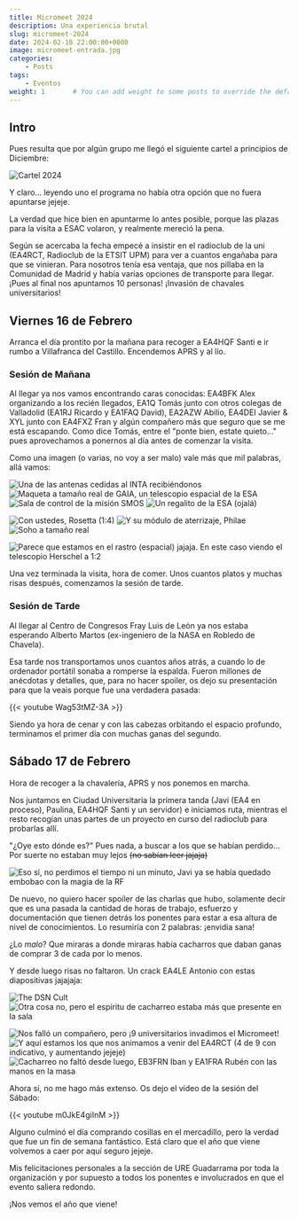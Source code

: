```yaml
---
title: Micromeet 2024
description: Una experiencia brutal
slug: micromeet-2024
date: 2024-02-18 22:00:00+0000
image: micromeet-entrada.jpg
categories:
    - Posts
tags:
    - Eventos
weight: 1       # You can add weight to some posts to override the default sorting (date descending)
---
```


## Intro

Pues resulta que por algún grupo me llegó el siguiente cartel a principios de Diciembre: 

![Cartel 2024](cartel_micromeet_final_ES.png "300px")

Y claro... leyendo uno el programa no había otra opción que no fuera apuntarse jejeje.

La verdad que hice bien en apuntarme lo antes posible, porque las plazas para la visita a ESAC volaron, y realmente mereció la pena.

Según se acercaba la fecha empecé a insistir en el radioclub de la uni (EA4RCT, Radioclub de la ETSIT UPM) para ver a cuantos engañaba para que se vinieran. Para nosotros tenía esa ventaja, que nos pillaba en la Comunidad de Madrid y había varias opciones de transporte para llegar. ¡Pues al final nos apuntamos 10 personas! ¡Invasión de chavales universitarios!

## Viernes 16 de Febrero

Arranca el día prontito por la mañana para recoger a EA4HQF Santi e ir rumbo a Villafranca del Castillo. Encendemos APRS y al lío.

### Sesión de Mañana

Al llegar ya nos vamos encontrando caras conocidas: EA4BFK Alex organizando a los recién llegados, EA1Q Tomás junto con otros colegas de Valladolid (EA1RJ Ricardo y EA1FAQ David), EA2AZW Abilio, EA4DEI Javier & XYL junto con EA4FXZ Fran y algún compañero más que seguro que se me está escapando. Como dice Tomás, entre el "ponte bien, estate quieto..." pues aprovechamos a ponernos al día antes de comenzar la visita.

Como una imagen (o varias, no voy a ser malo) vale más que mil palabras, allá vamos:

![Una de las antenas cedidas al INTA recibiéndonos](micromeet-entrada.jpg) ![Maqueta a tamaño real de GAIA, un telescopio espacial de la ESA](micromeet-gaia.jpg) ![Sala de control de la misión SMOS](micromeet-sala-smos.jpg) ![Un regalito de la ESA (ojalá)](micromeet-smos.jpg)

![Con ustedes, Rosetta (1:4)](micromeet-rosetta.jpg) ![Y su módulo de aterrizaje, Philae](micromeet-philae.jpg) ![Soho a tamaño real](micromeet-soho.jpg)

![Parece que estamos en el rastro (espacial) jajaja. En este caso viendo el telescopio Herschel a 1:2](micromeet-rastro.jpg)

Una vez terminada la visita, hora de comer. Unos cuantos platos y muchas risas después, comenzamos la sesión de tarde.

### Sesión de Tarde

Al llegar al Centro de Congresos Fray Luis de León ya nos estaba esperando Alberto Martos (ex-ingeniero de la NASA en Robledo de Chavela). 

Esa tarde nos transportamos unos cuantos años atrás, a cuando lo de ordenador portátil sonaba a romperse la espalda. Fueron millones de anécdotas y detalles, que, para no hacer spoiler, os dejo su presentación para que la veais porque fue una verdadera pasada:

{{< youtube Wag53tMZ-3A >}}

Siendo ya hora de cenar y con las cabezas orbitando el espacio profundo, terminamos el primer día con muchas ganas del segundo.

## Sábado 17 de Febrero

Hora de recoger a la chavalería, APRS y nos ponemos en marcha. 

Nos juntamos en Ciudad Universitaria la primera tanda (Javi (EA4 en proceso), Paulina, EA4HQF Santi y un servidor) e iniciamos ruta, mientras el resto recogían unas partes de un proyecto en curso del radioclub para probarlas allí.

"¿Oye esto dónde es?" Pues nada, a buscar a los que se habían perdido... Por suerte no estaban muy lejos ~~(no sabían leer jajaja)~~

![Eso sí, no perdimos el tiempo ni un minuto, Javi ya se había quedado embobao con la magia de la RF](micromeet-javi.jpg)

De nuevo, no quiero hacer spoiler de las charlas que hubo, solamente decir que es una pasada la cantidad de horas de trabajo, esfuerzo y documentación que tienen detrás los ponentes para estar a esa altura de nivel de conocimientos. Lo resumiría con 2 palabras: ¡envidia sana! 

¿Lo *malo*? Que miraras a donde miraras había cacharros que daban ganas de comprar 3 de cada por lo menos.

Y desde luego risas no faltaron. Un crack EA4LE Antonio con estas diapositivas jajajaja:

![The DSN Cult](micromeet-ea4le.jpg)![Otra cosa no, pero el espíritu de cacharreo estaba más que presente en la sala](micromeet-ea4le-2.jpg)

![Nos falló un compañero, pero ¡9 universitarios invadimos el Micromeet!](micromeet-ea4rct.jpg)
![Y aquí estamos los que nos animamos a venir del EA4RCT (4 de 9 con indicativo, y aumentando jejeje)](micromeet-ea4rct-2.jpg)
![Cacharreo no faltó desde luego, EB3FRN Iban y EA1FRA Rubén con las manos en la masa](micromeet-eb3frn-ea1fra.jpg)

Ahora sí, no me hago más extenso. Os dejo el vídeo de la sesión del Sábado:

{{< youtube m0JkE4giInM >}}

Alguno culminó el día comprando cosillas en el mercadillo, pero la verdad que fue un fin de semana fantástico. Está claro que el año que viene volvemos a caer por aquí seguro jejeje.

Mis felicitaciones personales a la sección de URE Guadarrama por toda la organización y por supuesto a todos los ponentes e involucrados en que el evento saliera redondo. 

¡Nos vemos el año que viene!